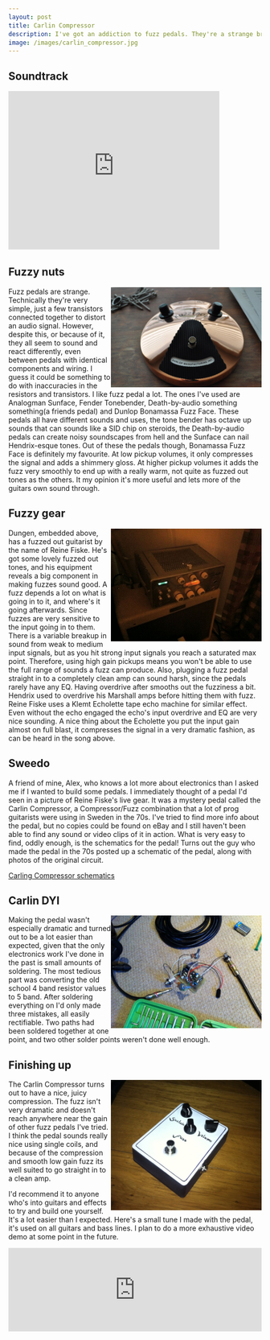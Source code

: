 ```yaml
---
layout: post
title: Carlin Compressor
description: I've got an addiction to fuzz pedals. They're a strange breed - circuit-wise they're similar, but they all seem to sound different. Last weekend I built my first guitar pedal, a copy of a quite different, rare 70s fuzz pedal from Sweden called the Carlin Compressor.
image: /images/carlin_compressor.jpg
---
```


## Soundtrack
<iframe width="420" height="315" src="http://www.youtube.com/embed/SGbDtMfYg5w" frameborder="0" allowfullscreen></iframe>

## Fuzzy nuts
<img src="/images/bonamassa.jpg" align="right" width="300" />
Fuzz pedals are strange. Technically they're very simple, just a few transistors connected together to distort an audio signal. However, despite this, or because of it, they all seem to sound and react differently, even between pedals with identical components and wiring. I guess it could be something to do with inaccuracies in the resistors and transistors.
I like fuzz pedal a lot. The ones I've used are Analogman Sunface, Fender Tonebender, Death-by-audio something something(a friends pedal) and Dunlop Bonamassa Fuzz Face. These pedals all have different sounds and uses, the tone bender has octave up sounds that can sounds like a SID chip on steroids, the Death-by-audio pedals can create noisy soundscapes from hell and the Sunface can nail Hendrix-esque tones. Out of these the pedals though, Bonamassa Fuzz Face is definitely my favourite. At low pickup volumes, it only compresses the signal and adds a shimmery gloss. At higher pickup volumes it adds the fuzz very smoothly to end up with a really warm, not quite as fuzzed out tones as the others. It my opinion it's more useful and lets more of the guitars own sound through.

## Fuzzy gear
<img src="/images/echolette.jpg" align="right" width="300" />
Dungen, embedded above, has a fuzzed out guitarist by the name of Reine Fiske. He's got some lovely fuzzed out tones, and his equipment reveals a big component in 
making fuzzes sound good. A fuzz depends a lot on what is going in to it, and where's it going afterwards. Since fuzzes are very sensitive to the input going in to them. There is a variable breakup in sound from weak to medium input signals, but as you hit strong input signals you reach a saturated max point. Therefore, using high gain pickups means you won't be able to use the full range of sounds a fuzz can produce. Also,  plugging a fuzz pedal straight in to a completely clean amp can sound harsh, since the pedals rarely have any EQ. Having overdrive after smooths out the fuzziness a bit. Hendrix used to overdrive his Marshall amps before hitting them with fuzz. Reine Fiske uses a Klemt Echolette tape echo machine for similar effect. Even without the echo engaged the echo's input overdrive and EQ are very nice sounding. A nice thing about the Echolette you put the input gain almost on full blast, it compresses the signal in a very dramatic fashion, as can be heard in the song above.

## Sweedo
A friend of mine, Alex, who knows a lot more about electronics than I asked me if I wanted to build some pedals. I immediately thought of a pedal I'd seen in a picture of Reine Fiske's live gear. It was a mystery pedal called the Carlin Compressor, a Compressor/Fuzz combination that a lot of prog guitarists were using in Sweden in the 70s. I've tried to find more info about the pedal, but no copies could be found on eBay and I still haven't been able to find any sound or video clips of it in action. What is very easy to find, oddly enough, is the schematics for the pedal! Turns out the guy who made the pedal in the 70s posted up a schematic of the pedal, along with photos of the original circuit.

[Carling Compressor schematics](/files/carlin_comp_fuzz.pdf)

## Carlin DYI
<div style=" overflow: hidden; zoom: 1;" >
<img src="/images/joarlin_wip.jpg" align="right" width="300" />
Making the pedal wasn't especially dramatic and turned out to be a lot easier than expected, given that the only electronics work I've done in the past is small amounts of soldering. The most tedious part was converting the old school 4 band resistor values to 5 band. After soldering everything on I'd only made three mistakes, all easily rectifiable. Two paths had been soldered together at one point, and two other solder points weren't done well enough.
</div>

## Finishing up
<div style=" overflow: hidden; zoom: 1;" >
<img src="/images/joarlin.jpg" align="right" width="300" />
The Carlin Compressor turns out to have a nice, juicy compression. The fuzz isn't very dramatic and doesn't reach anywhere near the gain of other fuzz pedals I've tried. I think the pedal sounds really nice using single coils, and because of the compression and smooth low gain fuzz its well suited to go straight in to a clean amp.

I'd recommend it to anyone who's into guitars and effects to try and build one yourself. It's a lot easier than I expected. Here's a small tune I made with the pedal, it's used on all guitars and bass lines. I plan to do a more exhaustive video demo at some point in the future.
</div>


<iframe width="100%" height="166" scrolling="no" frameborder="no" src="http://w.soundcloud.com/player/?url=http%3A%2F%2Fapi.soundcloud.com%2Ftracks%2F58343720&show_artwork=true"></iframe>